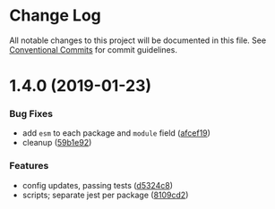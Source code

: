 # Change Log

All notable changes to this project will be documented in this file.
See [Conventional Commits](https://conventionalcommits.org) for commit guidelines.

# 1.4.0 (2019-01-23)


### Bug Fixes

* add `esm` to each package and `module` field ([afcef19](https://github.com/tunnckoCore/monorepo/commit/afcef19))
* cleanup ([59b1e92](https://github.com/tunnckoCore/monorepo/commit/59b1e92))


### Features

* config updates, passing tests ([d5324c8](https://github.com/tunnckoCore/monorepo/commit/d5324c8))
* scripts; separate jest per package ([8109cd2](https://github.com/tunnckoCore/monorepo/commit/8109cd2))
